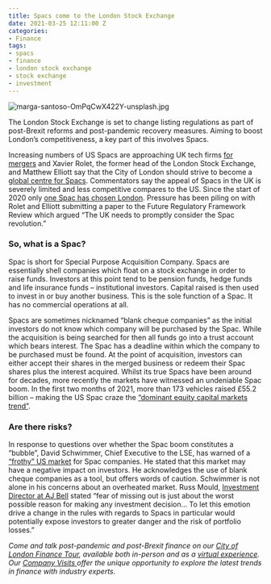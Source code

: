 ```yaml
---
title: Spacs come to the London Stock Exchange
date: 2021-03-25 12:11:00 Z
categories:
- Finance
tags:
- spacs
- finance
- london stock exchange
- stock exchange
- investment
---
```


![marga-santoso-OmPqCwX422Y-unsplash.jpg](/uploads/marga-santoso-OmPqCwX422Y-unsplash.jpg)

The London Stock Exchange is set to change listing regulations as part of post-Brexit reforms and post-pandemic recovery measures.  Aiming to boost London’s competitiveness, a key part of this involves Spacs.

Increasing numbers of US Spacs are approaching UK tech firms [for mergers](https://www.ft.com/content/530b1921-5689-4770-853a-0d876ee5fe77) and Xavier Rolet, the former head of the London Stock Exchange, and Matthew Elliott say that the City of London should strive to become a [global centre for Spacs](https://www.ft.com/content/530b1921-5689-4770-853a-0d876ee5fe77). Commentators say the appeal of Spacs in the UK is severely limited and less competitive compares to the US. Since the start of 2020 only [one Spac has chosen London](https://www.ft.com/content/530b1921-5689-4770-853a-0d876ee5fe77). Pressure has been piling on with Rolet and Elliott submitting a paper to the Future Regulatory Framework Review which argued “The UK needs to promptly consider the Spac revolution.”

### So, what is a Spac?
Spac is short for Special Purpose Acquisition Company. Spacs are essentially shell companies which float on a stock exchange in order to raise funds. Investors at this point tend to be pension funds, hedge funds and life insurance funds – institutional investors. Capital raised is then used to invest in or buy another business. This is the sole function of a Spac. It has no commercial operations at all. 

Spacs are sometimes nicknamed “blank cheque companies” as the initial investors do not know which company will be purchased by the Spac. While the acquisition is being searched for then all funds go into a trust account which bears interest. The Spac has a deadline within which the company to be purchased must be found. At the point of acquisition, investors can either accept their shares in the merged business or redeem their Spac shares plus the interest acquired.
Whilst its true Spacs have been around for decades, more recently the markets have witnessed an undeniable Spac boom. In the first two months of 2021, more than 173 vehicles raised £55.2 billion – making the US Spac craze the [“dominant equity capital markets trend”](https://www.ft.com/content/530b1921-5689-4770-853a-0d876ee5fe77).

### Are there risks?
In response to questions over whether the Spac boom constitutes a “bubble”, David Schwimmer, Chief Executive to the LSE, has warned of a [“frothy” US market](https://www.theguardian.com/business/2021/mar/05/beware-of-frothy-spacs-london-stock-exchange-boss-tells-investors) for Spac companies. He stated that this market may have a negative impact on investors. He acknowledges the use of blank cheque companies as a tool, but offers words of caution. 
Schwimmer is not alone in his concerns about an overheated market. Russ Mould, [Investment Director at AJ Bell](https://www.cityam.com/spac-tacular-the-city-welcomes-overhaul-of-stock-market-listings/) stated “fear of missing out is just about the worst possible reason for making any investment decision… To let this emotion drive a change in the rules with regards to Spacs in particular would potentially expose investors to greater danger and the risk of portfolio losses.” 

*Come and talk post-pandemic and post-Brexit finance on our [City of London Finance Tour](https://www.insiderlondon.com/london/educational-tours/london-finance-walking-tour/#city-finance-tour), available both in-person and as a [virtual experience](https://www.insiderlondon.com/online-education/virtual-tours/#virtual-city-of-london-finance-tour). Our [Company Visits ](https://www.insiderlondon.com/london/company-visits/) offer the unique opportunity to explore the latest trends in finance with industry experts.*


